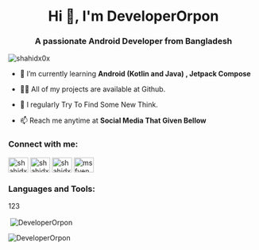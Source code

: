<h1 align="center">Hi 👋, I'm DeveloperOrpon</h1>
<h3 align="center">A passionate Android Developer from Bangladesh</h3>

<p align="left"> <img src="https://komarev.com/ghpvc/?username=shahidx0x&label=Profile%20views&color=0e75b6&style=flat" alt="shahidx0x" /> </p>

- 🌱 I’m currently learning **Android (Kotlin and Java) , Jetpack Compose**

- 👨‍💻 All of my projects are available at Github.

- 📝 I regularly Try To Find Some New Think.

- 📫 Reach me anytime at **Social Media That Given Bellow**

<h3 align="left">Connect with me:</h3>
<p align="left">
<a href="https://twitter.com/orpon360" target="blank"><img align="center" src="https://raw.githubusercontent.com/rahuldkjain/github-profile-readme-generator/master/src/images/icons/Social/twitter.svg" alt="shahidx0x" height="30" width="40" /></a>
<a href="https://www.facebook.com/Orpon.H/" target="blank"><img align="center" src="https://raw.githubusercontent.com/rahuldkjain/github-profile-readme-generator/master/src/images/icons/Social/facebook.svg" alt="shahidx0x" height="30" width="40" /></a>
<a href="https://instagram.com/orpon112" target="blank"><img align="center" src="https://raw.githubusercontent.com/rahuldkjain/github-profile-readme-generator/master/src/images/icons/Social/instagram.svg" alt="shahidx0x" height="30" width="40" /></a>
<a href="https://codeforces.com/profile/developerOrpon" target="blank"><img align="center" src="https://raw.githubusercontent.com/rahuldkjain/github-profile-readme-generator/master/src/images/icons/Social/codeforces.svg" alt="msfvenom" height="30" width="40" /></a>
</p>

<h3 align="left">Languages and Tools:</h3>123

<p>&nbsp;<img align="center" src="https://github-readme-stats.vercel.app/api?username=DeveloperOrpon&show_icons=true&locale=en" alt="DeveloperOrpon" /></p>

<p><img align="center" src="https://github-readme-streak-stats.herokuapp.com/?user=DeveloperOrpon&" alt="DeveloperOrpon" /></p>
